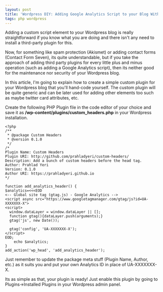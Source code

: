 ```yaml
---
layout: post
title: 'Wordpress DIY: Adding Google Analytics Script to your Blog Without using an External Plugin'
tags: php wordpress
---
```


Adding a custom script element to your Wordpress blog is really straightforward if you know what you are doing and there isn't any need to install a third-party plugin for this.<!--more-->

Now, for something like spam protection (Akismet) or adding contact forms (Contact Form Seven), its quite understandable, but if you take the approach of adding third party plugins for every little plus and minus operation (such as adding a Google Analytics script), then its neither good for the maintenance nor security of your Wordpress blog.

In this article, I'm going to explain how to create a simple custom plugin for your Wordpress blog that you'll hand-code yourself. The custom plugin will be quite generic and can be later used for adding other elements too such as maybe twitter card attributes, etc.

Create the following PHP Plugin file in the code editor of your choice and save it as **/wp-content/plugins/custom\_headers.php** in your Wordpress installation.

    <?php 
    /**
     * @package Custom Headers
     * @version 0.1.0
     */
    /*
    Plugin Name: Custom Headers
    Plugin URI: http://github.com/prahladyeri/custom-headers/
    Description: Add a bunch of custom headers before the head tag.
    Author: Prahlad Yeri
    Version: 0.1.0
    Author URI: https://prahladyeri.github.io
    */

    function add_analytics_header() {
    $analytics=<<<EOD
    <-- Global site tag (gtag.js) - Google Analytics -->
    <script async src="https://www.googletagmanager.com/gtag/js?id=UA-XXXXXXX-X">
    <script>
      window.dataLayer = window.dataLayer || [];
      function gtag(){dataLayer.push(arguments);}
      gtag('js', new Date());

      gtag('config', 'UA-XXXXXXX-X');
    </script>
    EOD;
        echo $analytics;
    }
    add_action('wp_head', 'add_analytics_header');

Just remember to update the package meta stuff (Plugin Name, Author, etc.) as it suits you and put your own Analytics ID in place of UA-XXXXXXX-X.

Its as simple as that, your plugin is ready! Just enable this plugin by going to Plugins-\>Installed Plugins in your Wordpress admin panel.
